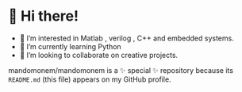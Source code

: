 # 👋 Hi there!

- 👀 I’m interested in Matlab , verilog , C++ and embedded systems.
- 🌱 I’m currently learning Python
- 💞️ I’m looking to collaborate on creative projects.

mandomonem/mandomonem is a ✨ special ✨ repository because its `README.md` (this file) appears on my GitHub profile.
